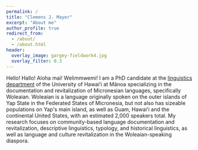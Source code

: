 ```yaml
---
permalink: /
title: "Clemens J. Mayer"
excerpt: "About me"
author_profile: true
redirect_from: 
  - /about/
  - /about.html
header:
  overlay_image: gargey-fieldwork4.jpg
  overlay_filter: 0.3
---
```


Hello! Hallo! Aloha mai! Welimmwemi! I am a PhD candidate at the <a href="http://ling.hawaii.edu/" target="_blank">linguistics department</a> of the University of Hawaiʻi at Mānoa specializing in the documentation and revitalization of Micronesian languages, specifically Woleaian. Woleaian is a language originally spoken on the outer islands of Yap State in the Federated States of Micronesia, but not also has sizeable populations on Yap's main island, as well as Guam, Hawaiʻi and the continental United States, with an estimated 2,000 speakers total. My research focuses on community-based language documentation and revitalization, descriptive linguistics, typology, and historical linguistics, as well as language and culture revitalization in the Woleaian-speaking diaspora.
